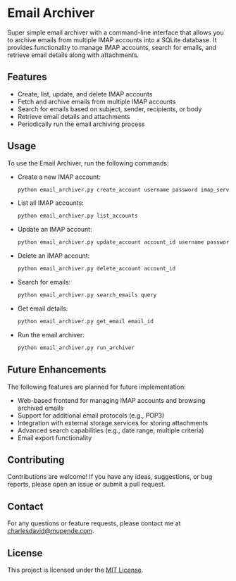 # Email Archiver

Super simple email archiver with a command-line interface that allows you to archive emails from multiple IMAP accounts into a SQLite database. It provides functionality to manage IMAP accounts, search for emails, and retrieve email details along with attachments.

## Features

- Create, list, update, and delete IMAP accounts
- Fetch and archive emails from multiple IMAP accounts
- Search for emails based on subject, sender, recipients, or body
- Retrieve email details and attachments
- Periodically run the email archiving process

## Usage

To use the Email Archiver, run the following commands:

- Create a new IMAP account:

  ```bash
  python email_archiver.py create_account username password imap_server imap_port mailbox
  ```

- List all IMAP accounts:

  ```bash
  python email_archiver.py list_accounts
  ```

- Update an IMAP account:

  ```bash
  python email_archiver.py update_account account_id username password imap_server imap_port mailbox
  ```

- Delete an IMAP account:

  ```bash
  python email_archiver.py delete_account account_id
  ```

- Search for emails:

  ```bash
  python email_archiver.py search_emails query
  ```

- Get email details:

  ```bash
  python email_archiver.py get_email email_id
  ```

- Run the email archiver:

  ```bash
  python email_archiver.py run_archiver
  ```

## Future Enhancements

The following features are planned for future implementation:

- Web-based frontend for managing IMAP accounts and browsing archived emails
- Support for additional email protocols (e.g., POP3)
- Integration with external storage services for storing attachments
- Advanced search capabilities (e.g., date range, multiple criteria)
- Email export functionality

## Contributing

Contributions are welcome! If you have any ideas, suggestions, or bug reports, please open an issue or submit a pull request.

## Contact

For any questions or feature requests, please contact me at charlesdavid@mupende.com.

## License

This project is licensed under the [MIT License](LICENSE).
